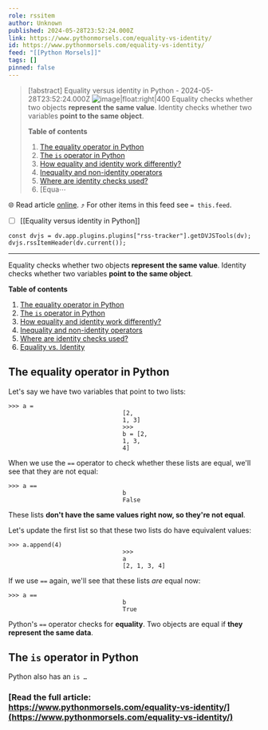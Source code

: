 ```yaml
---
role: rssitem
author: Unknown
published: 2024-05-28T23:52:24.000Z
link: https://www.pythonmorsels.com/equality-vs-identity/
id: https://www.pythonmorsels.com/equality-vs-identity/
feed: "[[Python Morsels]]"
tags: []
pinned: false
---
```


> [!abstract] Equality versus identity in Python - 2024-05-28T23:52:24.000Z
> ![image|float:right|400](https://i.vimeocdn.com/filter/overlay?src0=https%3A%2F%2Fi.vimeocdn.com%2Fvideo%2F1859635053-5a5a328c38769260b233cb1fae005603a26ff65e609fba2d15a8af03ad563ba9-d_1920x1080&src1=http%3A%2F%2Ff.vimeocdn.com%2Fp%2Fimages%2Fcrawler_play.png) Equality checks whether two objects **represent the same value**. Identity checks whether two variables **point to the same object**.
> 
> **Table of contents**
> 
> 1. [The equality operator in Python](https://www.pythonmorsels.com/equality-vs-identity/#the-equality-operator-in-python)
> 2. [The `is` operator in Python](https://www.pythonmorsels.com/equality-vs-identity/#the-is-operator-in-python)
> 3. [How equality and identity work differently?](https://www.pythonmorsels.com/equality-vs-identity/#how-equality-and-identity-work-differently)
> 4. [Inequality and non-identity operators](https://www.pythonmorsels.com/equality-vs-identity/#inequality-and-non-identity-operators)
> 5. [Where are identity checks used?](https://www.pythonmorsels.com/equality-vs-identity/#where-are-identity-checks-used)
> 6. [Equa⋯

🌐 Read article [online](https://www.pythonmorsels.com/equality-vs-identity/). ⤴ For other items in this feed see `= this.feed`.

- [ ] [[Equality versus identity in Python]]

~~~dataviewjs
const dvjs = dv.app.plugins.plugins["rss-tracker"].getDVJSTools(dv);
dvjs.rssItemHeader(dv.current());
~~~

- - -
Equality checks whether two objects **represent the same value**. Identity checks whether two variables **point to the same object**.

**Table of contents**

1. [The equality operator in Python](https://www.pythonmorsels.com/equality-vs-identity/#the-equality-operator-in-python)
2. [The `is` operator in Python](https://www.pythonmorsels.com/equality-vs-identity/#the-is-operator-in-python)
3. [How equality and identity work differently?](https://www.pythonmorsels.com/equality-vs-identity/#how-equality-and-identity-work-differently)
4. [Inequality and non-identity operators](https://www.pythonmorsels.com/equality-vs-identity/#inequality-and-non-identity-operators)
5. [Where are identity checks used?](https://www.pythonmorsels.com/equality-vs-identity/#where-are-identity-checks-used)
6. [Equality vs. Identity](https://www.pythonmorsels.com/equality-vs-identity/#equality-vs-identity)

## The equality operator in Python

Let's say we have two variables that point to two lists:

```
>>> a =
                                [2,
                                1, 3]
                                >>>
                                b = [2,
                                1, 3,
                                4]
```

When we use the `==` operator to check whether these lists are equal, we'll see that they are not equal:

```
>>> a ==
                                b
                                False
```

These lists **don't have the same values right now, so they're not equal**.

Let's update the first list so that these two lists do have equivalent values:

```
>>> a.append(4)
                                >>>
                                a
                                [2, 1, 3, 4]
```

If we use `==` again, we'll see that these lists _are_ equal now:

```
>>> a ==
                                b
                                True
```

Python's `==` operator checks for **equality**. Two objects are equal if **they represent the same data**.

## The `is` operator in Python

Python also has an `is …`

### [Read the full article: https://www.pythonmorsels.com/equality-vs-identity/](https://www.pythonmorsels.com/equality-vs-identity/)